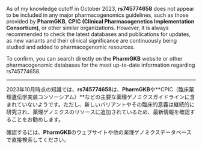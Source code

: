 As of my knowledge cutoff in October 2023, **rs745774658** does not appear to be included in any major pharmacogenomics guidelines, such as those provided by **PharmGKB**, **CPIC (Clinical Pharmacogenetics Implementation Consortium)**, or other similar organizations. However, it is always recommended to check the latest databases and publications for updates, as new variants and their clinical significance are continuously being studied and added to pharmacogenomic resources.

To confirm, you can search directly on the **PharmGKB** website or other pharmacogenomic databases for the most up-to-date information regarding rs745774658.

---

2023年10月時点の知識では、**rs745774658**は、**PharmGKB**や**CPIC（臨床薬理遺伝学実装コンソーシアム）**などの主要な薬理ゲノミクスガイドラインに含まれていないようです。ただし、新しいバリアントやその臨床的意義は継続的に研究され、薬理ゲノミクスのリソースに追加されているため、最新情報を確認することをお勧めします。

確認するには、**PharmGKB**のウェブサイトや他の薬理ゲノミクスデータベースで直接検索してください。